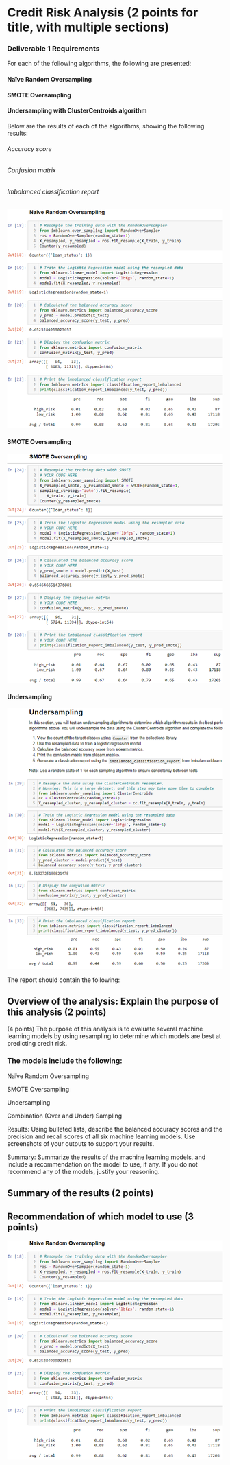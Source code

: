 # Credit Risk Analysis (2 points for title, with multiple sections)

### Deliverable 1 Requirements

For each of the following algorithms, the following are presented:

#### Naïve Random Oversampling</p>
#### SMOTE Oversampling</p>
#### Undersampling with ClusterCentroids algorithm</p>

Below are the results of each of the algorithms, showing the following results:

###### Accuracy score
###### Confusion matrix 
###### Imbalanced classification report

![Naive_Random_Oversampling.png](Resources/Naive_Random_Oversampling.png)

#### SMOTE Oversampling
![SMOTE_Oversampling.png](Resources/SMOTE_Oversampling.png)

#### Undersampling
![Undersampling.png](Resources/Undersampling.png)


The report should contain the following:

## Overview of the analysis: Explain the purpose of this analysis (2 points)

(4 points) The purpose of this analysis is to evaluate several machine learning models by using resampling to determine which models are best at predicting credit risk.

### The models include the following:

Naïve Random Oversampling</p>
SMOTE Oversampling</p>
Undersampling</p>
Combination (Over and Under) Sampling</p>

Results: Using bulleted lists, describe the balanced accuracy scores and the precision and recall scores of all six machine learning models. Use screenshots of your outputs to support your results.

Summary: Summarize the results of the machine learning models, and include a recommendation on the model to use, if any. If you do not recommend any of the models, justify your reasoning.

## Summary of the results (2 points)
## Recommendation of which model to use (3 points)

![Naive_Random_Oversampling.png](Resources/Naive_Random_Oversampling.png)
